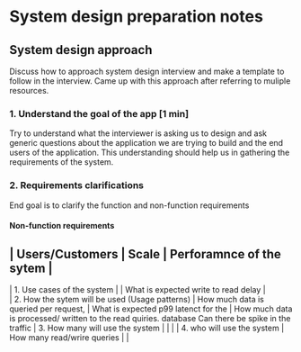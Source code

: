 # System design preparation notes

## System design approach

Discuss how to approach system design interview and make a template to follow in the interview. Came up with this approach after referring to muliple resources.

### 1. Understand the goal of the app [1 min]
 Try to understand what the interviewer is asking us to design and ask generic questions about the application we are trying to build and the end users of the application. This understanding should help us in gathering the requirements of the system. 
 
 ### 2. Requirements clarifications
 End goal is to clarify the function and non-function requirements
 #### Non-function requirements
  |  Users/Customers                                | Scale                                       | Perforamnce of the sytem |
  -----------------------------------------------------------------------------------------------------------------------------
  | 1. Use cases of the system                      |                                             | What is expected write to read delay |         
  | 2. How the sytem will be used (Usage patterns)  | How much data is queried per request,       | What is expected p99 latenct for the |
                                                      How much data is processed/ written to the    read quiries.
                                                      database
                                                      Can there be spike in the traffic
  | 3. How many will use the system                 |                                             | |
  | 4. who will use the system                      | How many read/wrire queries                 | |     



